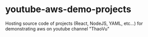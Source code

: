 # youtube-aws-demo-projects
Hosting source code of projects (React, NodeJS, YAML, etc...) for demonstrating aws on youtube channel "ThaoVu"
